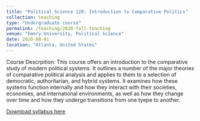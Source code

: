 ```yaml
---
title: "Political Science 120: Introduction to Comparative Politics"
collection: teaching
type: "Undergraduate course"
permalink: /teaching/2020-fall-teaching
venue: "Emory University, Political Science"
date: 2020-08-01
location: "Atlanta, United States"
---
```


Course Descrpition: This course offers an introduction to the comparative study of modern political systems. It outlines a number of the major theories of comparative political analysis and applies to them to a selection of democratic, authoritarian, and hybrid systems. It examines how these systems function internally and how they interact with their societies, economies, and international environments, as well as how they change over time and how they undergo transitions from one tyepe to another. 


[Download syllabus here](http://donaldgrasse.github.io/files/introduction-comparative-politics-pols120.pdf)
